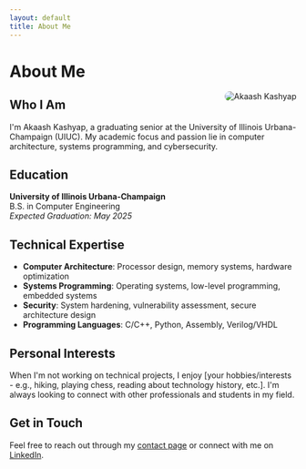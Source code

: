 ```yaml
---
layout: default
title: About Me
---
```


# About Me

<img src="assets/images/profile-photo.jpg" alt="Akaash Kashyap" style="max-width: 300px; border-radius: 10px; float: right; margin-left: 20px; margin-bottom: 10px;">

## Who I Am

I'm Akaash Kashyap, a graduating senior at the University of Illinois Urbana-Champaign (UIUC). My academic focus and passion lie in computer architecture, systems programming, and cybersecurity.

## Education

**University of Illinois Urbana-Champaign**  
B.S. in Computer Engineering  
*Expected Graduation: May 2025*

## Technical Expertise

- **Computer Architecture**: Processor design, memory systems, hardware optimization
- **Systems Programming**: Operating systems, low-level programming, embedded systems
- **Security**: System hardening, vulnerability assessment, secure architecture design
- **Programming Languages**: C/C++, Python, Assembly, Verilog/VHDL

## Personal Interests

When I'm not working on technical projects, I enjoy [your hobbies/interests - e.g., hiking, playing chess, reading about technology history, etc.]. I'm always looking to connect with other professionals and students in my field.

## Get in Touch

Feel free to reach out through my [contact page](/contact) or connect with me on [LinkedIn](https://www.linkedin.com/in/yourprofile).